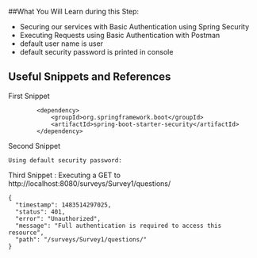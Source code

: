##What You Will Learn during this Step:
- Securing our services with Basic Authentication using Spring Security
- Executing Requests using Basic Authentication with Postman
 - default user name is user
 - default security password is printed in console

## Useful Snippets and References
First Snippet
```
        <dependency>
            <groupId>org.springframework.boot</groupId>
            <artifactId>spring-boot-starter-security</artifactId>
        </dependency>
```

Second Snippet
```
Using default security password:
```

Third Snippet : Executing a GET to http://localhost:8080/surveys/Survey1/questions/
```
{
  "timestamp": 1483514297025,
  "status": 401,
  "error": "Unauthorized",
  "message": "Full authentication is required to access this resource",
  "path": "/surveys/Survey1/questions/"
}
```
